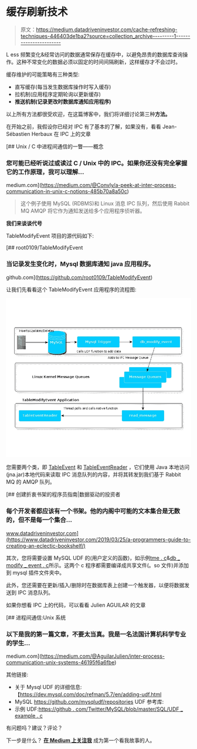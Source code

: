 # 缓存刷新技术

> 原文：<https://medium.datadriveninvestor.com/cache-refreshing-techniques-446403de1ba2?source=collection_archive---------1----------------------->

L ess 频繁变化&经常访问的数据通常保存在缓存中，以避免昂贵的数据库查询操作。这种不常变化的数据必须以固定的时间间隔刷新，这样缓存才不会过时。

缓存维护的可能策略有三种类型:

*   直写缓存(每当发生数据库操作时写入缓存)
*   拉机制(应用程序定期轮询以更新缓存)
*   **推送机制(记录更改时数据库通知应用程序)**

以上所有方法都很受欢迎，在这篇博客中，我们将详细讨论第三种**方法。**

在开始之前，我假设你已经对 IPC 有了基本的了解，如果没有，看看 Jean-Sébastien Herbaux 在 IPC 上的文章

[](https://medium.com/@Convly/a-peek-at-inter-process-communication-in-unix-c-notions-485b70a8a50c) [## Unix / C 中进程间通信的一瞥——概念

### 您可能已经听说过或读过 C / Unix 中的 IPC。如果你还没有完全掌握它的工作原理，我可以理解…

medium.com](https://medium.com/@Convly/a-peek-at-inter-process-communication-in-unix-c-notions-485b70a8a50c) 

> 这个例子使用 MySQL (RDBMS)和 Linux 消息 IPC 队列，然后使用 Rabbit MQ AMQP 将它作为通知发送给多个应用程序侦听器。

**我们来谈谈代号**

TableModifyEvent 项目的源代码如下:

[](https://github.com/root0109/TableModifyEvent) [## root0109/TableModifyEvent

### 当记录发生变化时，Mysql 数据库通知 java 应用程序。

github.com](https://github.com/root0109/TableModifyEvent) 

让我们先看看这个 TableModifyEvent 应用程序的流程图:

![](img/c439a05f02a0779fdbcc81567abb7f3a.png)

您需要两个类，即 [TableEvent](https://github.com/root0109/TableModifyEvent/blob/master/src/my/test/TableEvent.java) 和 [TableEventReader](https://github.com/root0109/TableModifyEvent/blob/master/src/my/test/TableEventReader.java) ，它们使用 Java 本地访问(jna.jar)本地代码来读取 IPC 消息队列的内容，并将其转发到我们基于 Rabbit MQ 的 AMQP 队列。

[](https://www.datadriveninvestor.com/2019/03/25/a-programmers-guide-to-creating-an-eclectic-bookshelf/) [## 创建折衷书架的程序员指南|数据驱动的投资者

### 每个开发者都应该有一个书架。他的内阁中可能的文本集合是无数的，但不是每一个集合…

www.datadriveninvestor.com](https://www.datadriveninvestor.com/2019/03/25/a-programmers-guide-to-creating-an-eclectic-bookshelf/) 

其次，您将需要设置 MySQL UDF 的(用户定义的函数)，如示例[tme . c](https://github.com/root0109/TableModifyEvent/blob/master/src/tme.c)&[db _ modify _ event . c](https://github.com/root0109/TableModifyEvent/blob/master/src/db_modify_event.c)所示。这两个 c 程序都需要编译成共享文件(。so 文件)并添加到 mysql 插件文件夹中。

此外，您还需要在更新/插入/删除时在数据库表上创建一个触发器，以便将数据发送到 IPC 消息队列。

如果你想看 IPC 上的代码，可以看看 Julien AGUILAR 的文章

[](https://medium.com/@AguilarJulien/inter-process-communication-unix-systems-46195f6a6fbe) [## 进程间通信:Unix 系统

### 以下是我的第一篇文章，不要太当真。我是一名法国计算机科学专业的学生…

medium.com](https://medium.com/@AguilarJulien/inter-process-communication-unix-systems-46195f6a6fbe) 

其他链接:

*   关于 Mysql UDF 的详细信息:【https://dev.mysql.com/doc/refman/5.7/en/adding-udf.html 
*   MySQL https://github.com/mysqludf/repositories UDF 参考库:
*   示例 UDF:[https://github . com/Twitter/MySQL/blob/master/SQL/UDF _ example . c](https://github.com/twitter/mysql/blob/master/sql/udf_example.c)

有问题吗？建议？评论？

下一步是什么？ [**在 Medium 上关注我**](https://medium.com/@vaibhav0109) 成为第一个看我故事的人。